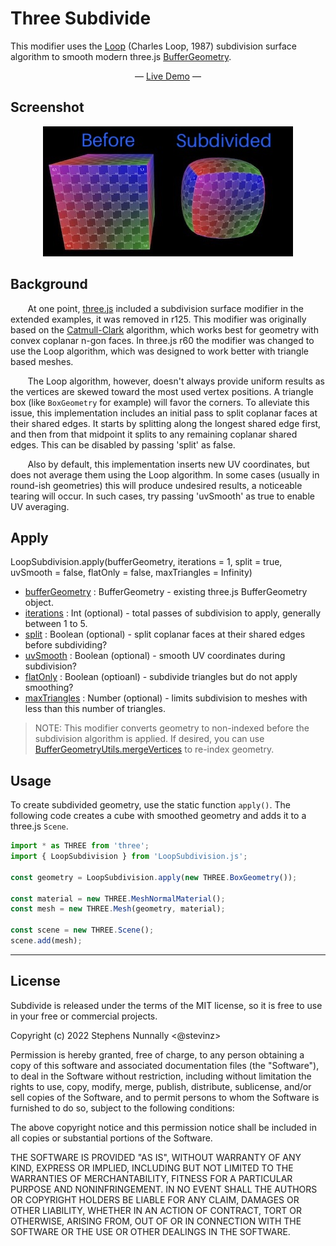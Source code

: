 # Three Subdivide

This modifier uses the [Loop](https://en.wikipedia.org/wiki/Loop_subdivision_surface) (Charles Loop, 1987) subdivision surface algorithm to smooth modern three.js [BufferGeometry](https://threejs.org/docs/?q=geometry#api/en/core/BufferGeometry).

<p align="center"">&mdash; <a href='https://stevinz.github.io/three-subdivide'>Live Demo</a> &mdash;</p>

## Screenshot

<p align="center"><img width='400' src='example/textures/subdivded.jpg' alt='Loop Subdivision Demo' /></p>

## Background

&nbsp;&nbsp;&nbsp;&nbsp;&nbsp;&nbsp;&nbsp;At one point, [three.js](https://threejs.org/) included a subdivision surface modifier in the extended examples, it was removed in r125. This modifier was originally based on the [Catmull-Clark](https://en.wikipedia.org/wiki/Catmull%E2%80%93Clark_subdivision_surface) algorithm, which works best for geometry with convex coplanar n-gon faces. In three.js r60 the modifier was changed to use the Loop algorithm, which was designed to work better with triangle based meshes.

&nbsp;&nbsp;&nbsp;&nbsp;&nbsp;&nbsp;&nbsp;The Loop algorithm, however, doesn't always provide uniform results as the vertices are skewed toward the most used vertex positions. A triangle box (like `BoxGeometry` for example) will favor the corners. To alleviate this issue, this implementation includes an initial pass to split coplanar faces at their shared edges. It starts by splitting along the longest shared edge first, and then from that midpoint it splits to any remaining coplanar shared edges. This can be disabled by passing 'split' as false.
</div>

&nbsp;&nbsp;&nbsp;&nbsp;&nbsp;&nbsp;&nbsp;Also by default, this implementation inserts new UV coordinates, but does not average them using the Loop algorithm. In some cases (usually in round-ish geometries) this will produce undesired results, a noticeable tearing will occur. In such cases, try passing 'uvSmooth' as true to enable UV averaging.

## Apply

LoopSubdivision.apply(bufferGeometry, iterations = 1, split = true, uvSmooth = false, flatOnly = false, maxTriangles = Infinity)

- [bufferGeometry]() : BufferGeometry - existing three.js BufferGeometry object.
- [iterations]() : Int (optional) - total passes of subdivision to apply, generally between 1 to 5.
- [split]() : Boolean (optional) - split coplanar faces at their shared edges before subdividing?
- [uvSmooth]() : Boolean (optional) - smooth UV coordinates during subdivision?
- [flatOnly]() : Boolean (optioanl) - subdivide triangles but do not apply smoothing?
- [maxTriangles]() : Number (optional) - limits subdivision to meshes with less than this number of triangles.

> NOTE: This modifier converts geometry to non-indexed before the subdivision algorithm is applied. If desired, you can use [BufferGeometryUtils.mergeVertices](https://threejs.org/docs/?q=buffer#examples/en/utils/BufferGeometryUtils.mergeVertices) to re-index geometry.

## Usage

To create subdivided geometry, use the static function `apply()`. The following code creates a cube with smoothed geometry and adds it to a three.js `Scene`.

```javascript
import * as THREE from 'three';
import { LoopSubdivision } from 'LoopSubdivision.js';

const geometry = LoopSubdivision.apply(new THREE.BoxGeometry());

const material = new THREE.MeshNormalMaterial();
const mesh = new THREE.Mesh(geometry, material);

const scene = new THREE.Scene();
scene.add(mesh);
```

----
## License

Subdivide is released under the terms of the MIT license, so it is free to use in your free or commercial projects.

Copyright (c) 2022 Stephens Nunnally <@stevinz>

Permission is hereby granted, free of charge, to any person obtaining a copy
of this software and associated documentation files (the "Software"), to deal
in the Software without restriction, including without limitation the rights
to use, copy, modify, merge, publish, distribute, sublicense, and/or sell
copies of the Software, and to permit persons to whom the Software is
furnished to do so, subject to the following conditions:

The above copyright notice and this permission notice shall be included in
all copies or substantial portions of the Software.

THE SOFTWARE IS PROVIDED "AS IS", WITHOUT WARRANTY OF ANY KIND, EXPRESS OR
IMPLIED, INCLUDING BUT NOT LIMITED TO THE WARRANTIES OF MERCHANTABILITY,
FITNESS FOR A PARTICULAR PURPOSE AND NONINFRINGEMENT. IN NO EVENT SHALL THE
AUTHORS OR COPYRIGHT HOLDERS BE LIABLE FOR ANY CLAIM, DAMAGES OR OTHER
LIABILITY, WHETHER IN AN ACTION OF CONTRACT, TORT OR OTHERWISE, ARISING FROM,
OUT OF OR IN CONNECTION WITH THE SOFTWARE OR THE USE OR OTHER DEALINGS IN
THE SOFTWARE.